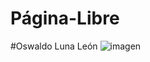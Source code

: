 # Página-Libre
#Oswaldo Luna León
![imagen](https://user-images.githubusercontent.com/111943025/186327733-3bef42dd-47b9-43a1-b7c0-d26f41952780.png)
